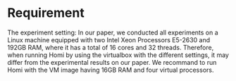 # Requirement

The experiment setting: In our paper, we conducted all experiments on a Linux machine equipped with two Intel Xeon Processors E5-2630 and 192GB RAM, where it has a total of 16 cores and 32 threads. Therefore, when running Homi by using the virtualbox with the different settings, it may differ from the experimental results on our paper. We recommand to run Homi with the VM image having 16GB RAM and four virtual processors.
